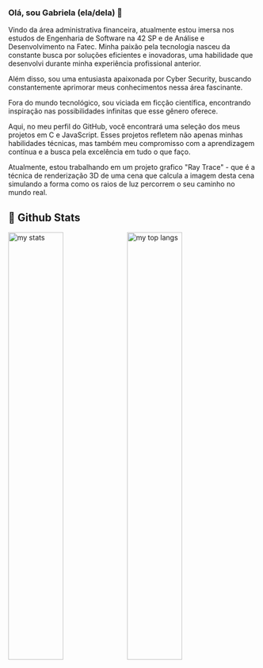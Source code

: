 ### Olá, sou Gabriela (ela/dela) 👋

<div align="left">
<p>Vindo da área administrativa financeira, atualmente estou imersa nos estudos de Engenharia de Software na 42 SP e de Análise e Desenvolvimento na Fatec. Minha paixão pela tecnologia nasceu da constante busca por soluções eficientes e inovadoras, uma habilidade que desenvolvi durante minha experiência profissional anterior. </p>
<p>Além disso, sou uma entusiasta apaixonada por Cyber Security, buscando constantemente aprimorar meus conhecimentos nessa área fascinante.</p> 
<p>Fora do mundo tecnológico, sou viciada em ficção científica, encontrando inspiração nas possibilidades infinitas que esse gênero oferece.</p>
<p>Aqui, no meu perfil do GitHub, você encontrará uma seleção dos meus projetos em C e JavaScript. Esses projetos refletem não apenas minhas habilidades técnicas, mas também meu compromisso com a aprendizagem contínua e a busca pela excelência em tudo o que faço.</p>
</div>
Atualmente, estou trabalhando em um projeto grafico "Ray Trace" - que é a técnica de renderização 3D de uma cena que calcula a imagem desta cena simulando a forma como os raios de luz percorrem o seu caminho no mundo real.

## 🧮 Github Stats
<img alt="my stats" align="left" width="47%" src="https://github-readme-stats.vercel.app/api?username=gabrielacalazans&show_icons=true"/>
<img alt="my top langs" align="left" width="47%"  src="https://github-readme-stats.vercel.app/api/top-langs/?username=gabrielacalazans&layout=compact"/>
